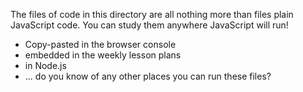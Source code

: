 The files of code in this directory are all nothing more than files plain JavaScript code.  You can study them anywhere JavaScript will run!

* Copy-pasted in the browser console
* embedded in the weekly lesson plans
* in Node.js
* ... do you know of any other places you can run these files?

